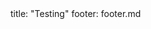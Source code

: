 <frontmatter>
title: "Testing"
footer: footer.md
</frontmatter>

<include src="navbar.md" boilerplate />

<include src="container-inPage-asFlat.md" boilerplate />